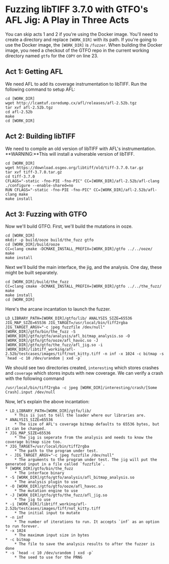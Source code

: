 # Fuzzing libTIFF 3.7.0 with GTFO's AFL Jig: A Play in Three Acts
You can skip acts 1 and 2 if you're using the Docker image. You'll need to create a directory and replace `[WORK_DIR]` with its path. If you're going to use the Docker image, the `[WORK_DIR]` is `/fuzzer`. When building the Docker image, you need a checkout of the GTFO repo in the current working directory named `gtfo` for the `COPY` on line 23.

## Act 1: Getting AFL
We need AFL to add its coverage instrumentation to libTIFF. Run the following command to setup AFL:
```
cd [WORK_DIR]
wget http://lcamtuf.coredump.cx/afl/releases/afl-2.52b.tgz
tar xvf afl-2.52b.tgz
cd afl-2.52b
make
cd [WORK_DIR]
```

## Act 2: Building libTIFF
We need to compile an old version of libTIFF with AFL's instrumentation. **WARNING:**This will install a vulnerable version of libTIFF. 
```
cd [WORK_DIR]
wget https://download.osgeo.org/libtiff/old/tiff-3.7.0.tar.gz
tar xvf tiff-3.7.0.tar.gz
cd tiff-3.7.0
CFLAGS="-static -fno-PIE -fno-PIC" CC=[WORK_DIR]/afl-2.52b/afl-clang ./configure --enable-shared=no
RUN CFLAGS="-static -fno-PIE -fno-PIC" CC=[WORK_DIR]/afl-2.52b/afl-clang make
make install
```

## Act 3: Fuzzing with GTFO
Now we'll build GTFO. First, we'll build the mutations in ooze.
```
cd [WORK_DIR]
mkdir -p build/ooze build/the_fuzz gtfo
cd [WORK_DIR]/build/ooze
CC=clang cmake -DCMAKE_INSTALL_PREFIX=[WORK_DIR]/gtfo ../../ooze/
make
make install
```

Next we'll build the main interface, the jig, and the analysis. One day, these might be built separately.
```
cd [WORK_DIR]/build/the_fuzz
CC=clang cmake -DCMAKE_INSTALL_PREFIX=[WORK_DIR]/gtfo ../../the_fuzz/
make
make install
cd [WORK_DIR]
```

Here's the arcane incantation to launch the fuzzer.
```
LD_LIBRARY_PATH=[WORK_DIR]/gtfo/lib/ ANALYSIS_SIZE=65536 JIG_MAP_SIZE=65536 JIG_TARGET=/usr/local/bin/tiff2rgba  JIG_TARGET_ARGV="-c jpeg fuzzfile /dev/null" [WORK_DIR]/gtfo/bin/the_fuzz -S [WORK_DIR]/gtfo/gtfo/analysis/afl_bitmap_analysis.so -O [WORK_DIR]/gtfo/gtfo/ooze/afl_havoc.so -J [WORK_DIR]/gtfo/gtfo/the_fuzz/afl_jig.so -i [WORK_DIR]/libtiff_working/afl-2.52b/testcases/images/tiff/not_kitty.tiff -n inf -x 1024 -c bitmap -s `head -c 10 /dev/urandom | xxd -p`
```

We should see two directories created, `interesting` which stores crashes and `coverage` which stores inputs with new coverage. We can verify a crash with the following command
```
/usr/local/bin/tiff2rgba -c jpeg [WORK_DIR]/interesting/crash/[Some Crash].input /dev/null
```

Now, let's explain the above incantation:

	* LD_LIBRARY_PATH=[WORK_DIR]/gtfo/lib/
    	* This is just to tell the loader where our libraries are.
  	* ANALYSIS_SIZE=65536
    	* The size of AFL's coverage bitmap defaults to 65536 bytes, but it can be changed.
  	* JIG_MAP_SIZE=65536
    	* The jig is seperate from the analysis and needs to know the coverage bitmap size too.
  	* JIG_TARGET=/usr/local/bin/tiff2rgba
    	* The path to the program under test.
  	* - JIG_TARGET_ARGV="-c jpeg fuzzfile /dev/null"
    	* The arguments to the program under test. The jig will put the generated input in a file called `fuzzfile`.
  	* [WORK_DIR]/gtfo/bin/the_fuzz
    	* The interface binary
  	* -S [WORK_DIR]/gtfo/gtfo/analysis/afl_bitmap_analysis.so
		* The analysis plugin to use
	* -O [WORK_DIR]/gtfo/gtfo/ooze/afl_havoc.so
    	* The mutation engine to use
  	* -J [WORK_DIR]/gtfo/gtfo/the_fuzz/afl_jig.so
    	* The jig to use
  	* -i [WORK_DIR]/libtiff_working/afl-2.52b/testcases/images/tiff/not_kitty.tiff
    	* The initial input to mutate
  	* -n inf
    	* The number of iterations to run. It accepts `inf` as an option to run forever.
  	* -x 1024
    	* The maximum input size in bytes
  	* -c bitmap	
    	* The file to save the analysis results to after the fuzzer is done
  	* -s `head -c 10 /dev/urandom | xxd -p`
    	* The seed to use for the PRNG


